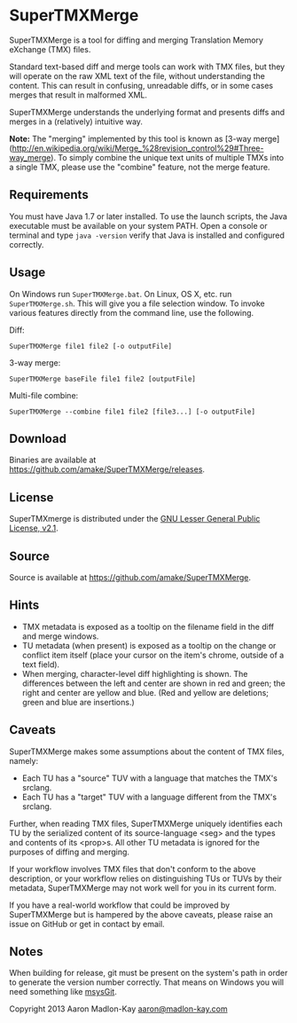 SuperTMXMerge
=============

SuperTMXMerge is a tool for diffing and merging Translation Memory eXchange
(TMX) files. 

Standard text-based diff and merge tools can work with TMX files, but they will
operate on the raw XML text of the file, without understanding the content. This
can result in confusing, unreadable diffs, or in some cases merges that result
in malformed XML.

SuperTMXMerge understands the underlying format and presents diffs and merges in
a (relatively) intuitive way.

**Note:** The "merging" implemented by this tool is known as [3-way merge]
(http://en.wikipedia.org/wiki/Merge_%28revision_control%29#Three-way_merge).
To simply combine the unique text units of multiple TMXs into a single TMX,
please use the "combine" feature, not the merge feature.

Requirements
------------

You must have Java 1.7 or later installed. To use the launch scripts, the Java
executable must be available on your system PATH. Open a console or terminal
and type `java -version` verify that Java is installed and configured correctly.

Usage
-----

On Windows run `SuperTMXMerge.bat`. On Linux, OS X, etc. run `SuperTMXMerge.sh`.
This will give you a file selection window. To invoke various features directly
from the command line, use the following.

Diff:

    SuperTMXMerge file1 file2 [-o outputFile]

3-way merge:

    SuperTMXMerge baseFile file1 file2 [outputFile]

Multi-file combine:

    SuperTMXMerge --combine file1 file2 [file3...] [-o outputFile]


Download
--------

Binaries are available at <https://github.com/amake/SuperTMXMerge/releases>.


License
-------

SuperTMXmerge is distributed under the [GNU Lesser General Public License, 
v2.1](http://www.gnu.org/licenses/lgpl-2.1.html).


Source
------

Source is available at <https://github.com/amake/SuperTMXMerge>.


Hints
-----

- TMX metadata is exposed as a tooltip on the filename field in the diff and
  merge windows.
- TU metadata (when present) is exposed as a tooltip on the change or conflict
  item itself (place your cursor on the item's chrome, outside of a text field).
- When merging, character-level diff highlighting is shown. The differences
  between the left and center are shown in red and green; the right and center
  are yellow and blue. (Red and yellow are deletions; green and blue are
  insertions.)


Caveats
-------

SuperTMXMerge makes some assumptions about the content of TMX files, namely:
- Each TU has a "source" TUV with a language that matches the TMX's srclang.
- Each TU has a "target" TUV with a language different from the TMX's srclang.

Further, when reading TMX files, SuperTMXMerge uniquely identifies each TU by
the serialized content of its source-language &lt;seg> and the types and
contents of its &lt;prop>s. All other TU metadata is ignored for the purposes
of diffing and merging.

If your workflow involves TMX files that don't conform to the above description,
or your workflow relies on distinguishing TUs or TUVs by their metadata,
SuperTMXMerge may not work well for you in its current form.

If you have a real-world workflow that could be improved by SuperTMXMerge but is
hampered by the above caveats, please raise an issue on GitHub or get in contact
by email.


Notes
-----

When building for release, git must be present on the system's
path in order to generate the version number correctly. That means
on Windows you will need something like [msysGit](http://msysgit.github.io/).

Copyright 2013 Aaron Madlon-Kay <aaron@madlon-kay.com>
